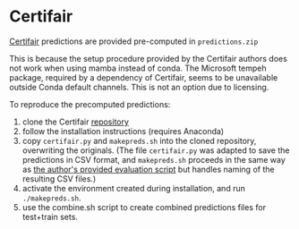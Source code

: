 # Certifair

[Certifair](https://github.com/rcpsl/Certifair) predictions are provided pre-computed in `predictions.zip`

This is because the setup procedure provided by the Certifair authors does not work when using mamba instead of conda. The Microsoft tempeh package, required by a dependency of Certifair, seems to be unavailable outside Conda default channels. This is not an option due to licensing.

To reproduce the precomputed predictions:

1. clone the Certifair [repository](https://github.com/rcpsl/Certifair)
2. follow the installation instructions (requires Anaconda)
3. copy `certifair.py` and `makepreds.sh` into the cloned repository, overwriting the originals. (The file `certifair.py` was adapted to save the predictions in CSV format, and `makepreds.sh` proceeds in the same way as [the author's provided evaluation script](https://github.com/rcpsl/Certifair/blob/main/scripts/tab2.sh) but handles naming of the resulting CSV files.)
4. activate the environment created during installation, and run `./makepreds.sh`.
5. use the combine.sh script to create combined predictions files for test+train sets.
